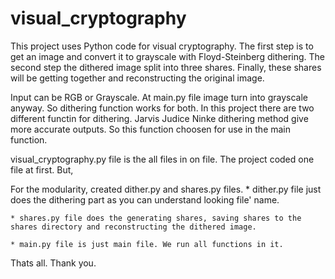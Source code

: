 # visual_cryptography

This project uses Python code for visual cryptography. The first step is to get an image and convert it to grayscale with Floyd-Steinberg dithering.
The second step the dithered image split into three shares. Finally, these shares will be getting together and reconstructing the original image.

Input can be RGB or Grayscale. At main.py file image turn into grayscale anyway. So dithering function works for both. 
In this project there are two different functin for dithering. Jarvis Judice Ninke dithering method give more accurate outputs. So this function choosen
for use in the main function.

visual_cryptography.py file is the all files in on file. The project coded one file at first. But,

For the modularity, created dither.py and shares.py files.
    * dither.py file just does the dithering part as you can understand looking file' name. 
    
    * shares.py file does the generating shares, saving shares to the shares directory and reconstructing the dithered image.

    * main.py file is just main file. We run all functions in it.

Thats all. Thank you.